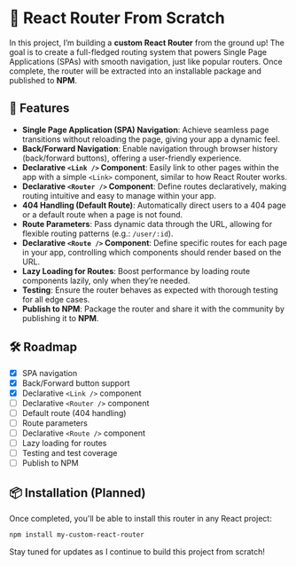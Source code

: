 # 🚀 React Router From Scratch

In this project, I’m building a **custom React Router** from the ground up! The goal is to create a full-fledged routing system that powers Single Page Applications (SPAs) with smooth navigation, just like popular routers. Once complete, the router will be extracted into an installable package and published to **NPM**.

## 🌟 Features

- **Single Page Application (SPA) Navigation**: Achieve seamless page transitions without reloading the page, giving your app a dynamic feel.
- **Back/Forward Navigation**: Enable navigation through browser history (back/forward buttons), offering a user-friendly experience.
- **Declarative `<Link />` Component**: Easily link to other pages within the app with a simple `<Link>` component, similar to how React Router works.
- **Declarative `<Router />` Component**: Define routes declaratively, making routing intuitive and easy to manage within your app.
- **404 Handling (Default Route)**: Automatically direct users to a 404 page or a default route when a page is not found.
- **Route Parameters**: Pass dynamic data through the URL, allowing for flexible routing patterns (e.g.: `/user/:id`).
- **Declarative `<Route />` Component**: Define specific routes for each page in your app, controlling which components should render based on the URL.
- **Lazy Loading for Routes**: Boost performance by loading route components lazily, only when they’re needed.
- **Testing**: Ensure the router behaves as expected with thorough testing for all edge cases.
- **Publish to NPM**: Package the router and share it with the community by publishing it to **NPM**.

## 🛠️ Roadmap

- [x] SPA navigation
- [X] Back/Forward button support
- [x] Declarative `<Link />` component
- [ ] Declarative `<Router />` component
- [ ] Default route (404 handling)
- [ ] Route parameters
- [ ] Declarative `<Route />` component
- [ ] Lazy loading for routes
- [ ] Testing and test coverage
- [ ] Publish to NPM

## 📦 Installation (Planned)

Once completed, you'll be able to install this router in any React project:
```bash
npm install my-custom-react-router
```

Stay tuned for updates as I continue to build this project from scratch!
